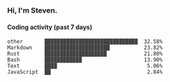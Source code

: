 ### Hi, I'm Steven.

#### Coding activity (past 7 days)
```
other       ▓▓▓▓▓▓▓▓▓▓▓▓▓▓▓▓▓▓▓▓▓▓▓▓▓▓▓▓▓▓  32.58%
Markdown    ▓▓▓▓▓▓▓▓▓▓▓▓▓▓▓▓▓▓▓▓▓           23.82%
Rust        ▓▓▓▓▓▓▓▓▓▓▓▓▓▓▓▓▓▓▓▓            21.80%
Bash        ▓▓▓▓▓▓▓▓▓▓▓▓                    13.90%
Text        ▓▓▓▓                             5.06%
JavaScript  ▓▓                               2.84%
```
